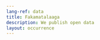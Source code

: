 ```yaml
---
lang-ref: data
title: Fakamatalaaga
description: We publish open data
layout: occurrence
---
```

